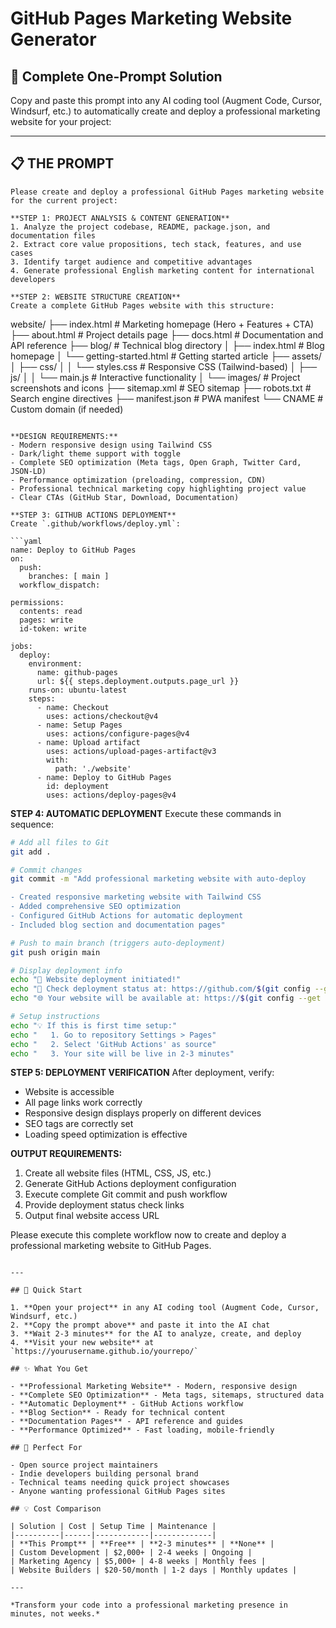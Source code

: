 # GitHub Pages Marketing Website Generator

## 🎯 Complete One-Prompt Solution

Copy and paste this prompt into any AI coding tool (Augment Code, Cursor, Windsurf, etc.) to automatically create and deploy a professional marketing website for your project:

---

## 📋 THE PROMPT

```
Please create and deploy a professional GitHub Pages marketing website for the current project:

**STEP 1: PROJECT ANALYSIS & CONTENT GENERATION**
1. Analyze the project codebase, README, package.json, and documentation files
2. Extract core value propositions, tech stack, features, and use cases
3. Identify target audience and competitive advantages
4. Generate professional English marketing content for international developers

**STEP 2: WEBSITE STRUCTURE CREATION**
Create a complete GitHub Pages website with this structure:

```
website/
├── index.html          # Marketing homepage (Hero + Features + CTA)
├── about.html          # Project details page
├── docs.html           # Documentation and API reference
├── blog/               # Technical blog directory
│   ├── index.html      # Blog homepage
│   └── getting-started.html  # Getting started article
├── assets/
│   ├── css/
│   │   └── styles.css  # Responsive CSS (Tailwind-based)
│   ├── js/
│   │   └── main.js     # Interactive functionality
│   └── images/         # Project screenshots and icons
├── sitemap.xml         # SEO sitemap
├── robots.txt          # Search engine directives
├── manifest.json       # PWA manifest
└── CNAME              # Custom domain (if needed)
```

**DESIGN REQUIREMENTS:**
- Modern responsive design using Tailwind CSS
- Dark/light theme support with toggle
- Complete SEO optimization (Meta tags, Open Graph, Twitter Card, JSON-LD)
- Performance optimization (preloading, compression, CDN)
- Professional technical marketing copy highlighting project value
- Clear CTAs (GitHub Star, Download, Documentation)

**STEP 3: GITHUB ACTIONS DEPLOYMENT**
Create `.github/workflows/deploy.yml`:

```yaml
name: Deploy to GitHub Pages
on:
  push:
    branches: [ main ]
  workflow_dispatch:

permissions:
  contents: read
  pages: write
  id-token: write

jobs:
  deploy:
    environment:
      name: github-pages
      url: ${{ steps.deployment.outputs.page_url }}
    runs-on: ubuntu-latest
    steps:
      - name: Checkout
        uses: actions/checkout@v4
      - name: Setup Pages
        uses: actions/configure-pages@v4
      - name: Upload artifact
        uses: actions/upload-pages-artifact@v3
        with:
          path: './website'
      - name: Deploy to GitHub Pages
        id: deployment
        uses: actions/deploy-pages@v4
```

**STEP 4: AUTOMATIC DEPLOYMENT**
Execute these commands in sequence:

```bash
# Add all files to Git
git add .

# Commit changes
git commit -m "Add professional marketing website with auto-deploy

- Created responsive marketing website with Tailwind CSS
- Added comprehensive SEO optimization
- Configured GitHub Actions for automatic deployment
- Included blog section and documentation pages"

# Push to main branch (triggers auto-deployment)
git push origin main

# Display deployment info
echo "🚀 Website deployment initiated!"
echo "📍 Check deployment status at: https://github.com/$(git config --get remote.origin.url | sed 's/.*github.com[:/]\([^.]*\).*/\1/')/actions"
echo "🌐 Your website will be available at: https://$(git config --get remote.origin.url | sed 's/.*github.com[:/]\([^.]*\).*/\1/' | tr '[:upper:]' '[:lower:]' | sed 's/\//.github.io\//')/"

# Setup instructions
echo "💡 If this is first time setup:"
echo "   1. Go to repository Settings > Pages"
echo "   2. Select 'GitHub Actions' as source"
echo "   3. Your site will be live in 2-3 minutes"
```

**STEP 5: DEPLOYMENT VERIFICATION**
After deployment, verify:
- Website is accessible
- All page links work correctly
- Responsive design displays properly on different devices
- SEO tags are correctly set
- Loading speed optimization is effective

**OUTPUT REQUIREMENTS:**
1. Create all website files (HTML, CSS, JS, etc.)
2. Generate GitHub Actions deployment configuration
3. Execute complete Git commit and push workflow
4. Provide deployment status check links
5. Output final website access URL

Please execute this complete workflow now to create and deploy a professional marketing website to GitHub Pages.
```

---

## 🚀 Quick Start

1. **Open your project** in any AI coding tool (Augment Code, Cursor, Windsurf, etc.)
2. **Copy the prompt above** and paste it into the AI chat
3. **Wait 2-3 minutes** for the AI to analyze, create, and deploy
4. **Visit your new website** at `https://yourusername.github.io/yourrepo/`

## ✨ What You Get

- **Professional Marketing Website** - Modern, responsive design
- **Complete SEO Optimization** - Meta tags, sitemaps, structured data
- **Automatic Deployment** - GitHub Actions workflow
- **Blog Section** - Ready for technical content
- **Documentation Pages** - API reference and guides
- **Performance Optimized** - Fast loading, mobile-friendly

## 🎯 Perfect For

- Open source project maintainers
- Indie developers building personal brand
- Technical teams needing quick project showcases
- Anyone wanting professional GitHub Pages sites

## 💡 Cost Comparison

| Solution | Cost | Setup Time | Maintenance |
|----------|------|------------|-------------|
| **This Prompt** | **Free** | **2-3 minutes** | **None** |
| Custom Development | $2,000+ | 2-4 weeks | Ongoing |
| Marketing Agency | $5,000+ | 4-8 weeks | Monthly fees |
| Website Builders | $20-50/month | 1-2 days | Monthly updates |

---

*Transform your code into a professional marketing presence in minutes, not weeks.*
